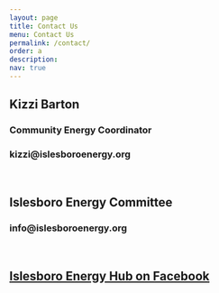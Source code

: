 ```yaml
---
layout: page
title: Contact Us
menu: Contact Us
permalink: /contact/
order: a
description:
nav: true
---
```


## Kizzi Barton
### Community Energy Coordinator
<h3><span>kizzi@<!-- comment -->islesboro<!-- comment -->energy.org</span></h3>
<br />

## Islesboro Energy Committee
<h3><span>info@<!-- comment -->islesboro<!-- comment -->energy.org</span></h3>
<br />

## <a href="https://www.facebook.com/profile.php?id=61553307492898" title="Facebook"><i class="fab fa-facebook" style="font-size: 2rem;"></i> Islesboro Energy Hub on Facebook</a>
<div style="height: 300px" />
